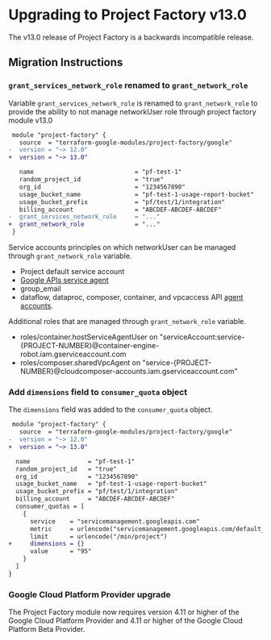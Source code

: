 # Upgrading to Project Factory v13.0

The v13.0 release of Project Factory is a backwards incompatible release.

## Migration Instructions

### `grant_services_network_role` renamed to `grant_network_role`

Variable `grant_services_network_role` is renamed to `grant_network_role` to provide the ability to not manage networkUser role through project factory module v13.0

```diff
 module "project-factory" {
   source  = "terraform-google-modules/project-factory/google"
-  version = "~> 12.0"
+  version = "~> 13.0"

   name                            = "pf-test-1"
   random_project_id               = "true"
   org_id                          = "1234567890"
   usage_bucket_name               = "pf-test-1-usage-report-bucket"
   usage_bucket_prefix             = "pf/test/1/integration"
   billing_account                 = "ABCDEF-ABCDEF-ABCDEF"
-  grant_services_network_role     = "..."
+  grant_network_role              = "..."
 }
```

Service accounts principles on which networkUser can be managed through `grant_network_role` variable.
- Project default service account
- [Google APIs service agent](https://cloud.google.com/compute/docs/access/service-accounts#google_apis_service_agent)
- group_email
- dataflow, dataproc, composer, container, and vpcaccess API [agent accounts](https://github.com/terraform-google-modules/terraform-google-project-factory/blob/616ede9456cc8f86ef7995192af3473d17ee7946/modules/shared_vpc_access/main.tf#L24-L30).

Additional roles that are managed through `grant_network_role` variable.
- roles/container.hostServiceAgentUser on "serviceAccount:service-{PROJECT-NUMBER}@container-engine-robot.iam.gserviceaccount.com
- roles/composer.sharedVpcAgent on "service-{PROJECT-NUMBER}@cloudcomposer-accounts.iam.gserviceaccount.com"

### Add `dimensions` field to `consumer_quota` object

The `dimensions` field was added to the `consumer_quota` object.

```diff
 module "project-factory" {
   source  = "terraform-google-modules/project-factory/google"
-  version = "~> 12.0"
+  version = "~> 13.0"

  name                = "pf-test-1"
  random_project_id   = "true"
  org_id              = "1234567890"
  usage_bucket_name   = "pf-test-1-usage-report-bucket"
  usage_bucket_prefix = "pf/test/1/integration"
  billing_account     = "ABCDEF-ABCDEF-ABCDEF"
  consumer_quotas = [
    {
      service    = "servicemanagement.googleapis.com"
      metric     = urlencode("servicemanagement.googleapis.com/default_requests")
      limit      = urlencode("/min/project")
+     dimensions = {}
      value      = "95"
    }
  ]
}
```

### Google Cloud Platform Provider upgrade

The Project Factory module now requires version 4.11 or higher of the Google Cloud Platform Provider and 4.11 or higher of
the Google Cloud Platform Beta Provider.
